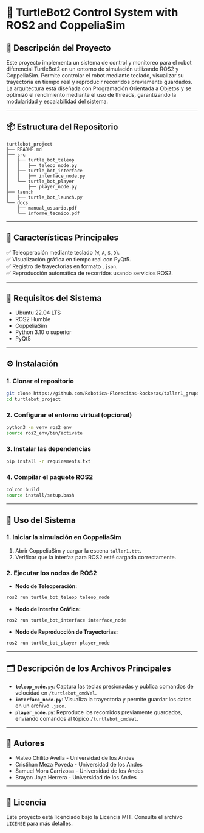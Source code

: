 # 🚀 **TurtleBot2 Control System with ROS2 and CoppeliaSim**

## 📝 **Descripción del Proyecto**  
Este proyecto implementa un sistema de control y monitoreo para el robot diferencial TurtleBot2 en un entorno de simulación utilizando ROS2 y CoppeliaSim. Permite controlar el robot mediante teclado, visualizar su trayectoria en tiempo real y reproducir recorridos previamente guardados. La arquitectura está diseñada con Programación Orientada a Objetos y se optimizó el rendimiento mediante el uso de threads, garantizando la modularidad y escalabilidad del sistema.

---

## 📦 **Estructura del Repositorio**  
```plaintext
turtlebot_project
├── README.md
├── src
│   ├── turtle_bot_teleop
│   │   ├── teleop_node.py
│   ├── turtle_bot_interface
│   │   ├── interface_node.py
│   └── turtle_bot_player
│       ├── player_node.py
├── launch
│   ├── turtle_bot_launch.py
└── docs
    ├── manual_usuario.pdf
    └── informe_tecnico.pdf
```

---

## 🧩 **Características Principales**  
✅ Teleoperación mediante teclado (`W`, `A`, `S`, `D`).  
✅ Visualización gráfica en tiempo real con PyQt5.  
✅ Registro de trayectorias en formato `.json`.  
✅ Reproducción automática de recorridos usando servicios ROS2.  

---

## 💾 **Requisitos del Sistema**  
- Ubuntu 22.04 LTS  
- ROS2 Humble  
- CoppeliaSim  
- Python 3.10 o superior  
- PyQt5  

---

## ⚙️ **Instalación**  

### 1. Clonar el repositorio  
```bash
git clone https://github.com/Robotica-Florecitas-Rockeras/taller1_grupo_4.git
cd turtlebot_project
```

### 2. Configurar el entorno virtual (opcional)  
```bash
python3 -m venv ros2_env
source ros2_env/bin/activate
```

### 3. Instalar las dependencias  
```bash
pip install -r requirements.txt
```

### 4. Compilar el paquete ROS2  
```bash
colcon build
source install/setup.bash
```

---

## 🚀 **Uso del Sistema**  

### **1. Iniciar la simulación en CoppeliaSim**  
1. Abrir CoppeliaSim y cargar la escena `taller1.ttt`.  
2. Verificar que la interfaz para ROS2 esté cargada correctamente.  

### **2. Ejecutar los nodos de ROS2**  
- **Nodo de Teleoperación:**  
```bash
ros2 run turtle_bot_teleop teleop_node
```

- **Nodo de Interfaz Gráfica:**  
```bash
ros2 run turtle_bot_interface interface_node
```

- **Nodo de Reproducción de Trayectorias:**  
```bash
ros2 run turtle_bot_player player_node
```

---

## 🗂️ **Descripción de los Archivos Principales**  
- **`teleop_node.py`**: Captura las teclas presionadas y publica comandos de velocidad en `/turtlebot_cmdVel`.  
- **`interface_node.py`**: Visualiza la trayectoria y permite guardar los datos en un archivo `.json`.  
- **`player_node.py`**: Reproduce los recorridos previamente guardados, enviando comandos al tópico `/turtlebot_cmdVel`.  

---

## 🤝 **Autores**  
- Mateo Chilito Avella - Universidad de los Andes  
- Cristihan Meza Poveda - Universidad de los Andes  
- Samuel Mora Carrizosa - Universidad de los Andes  
- Brayan Joya Herrera - Universidad de los Andes  

---

## 📝 **Licencia**  
Este proyecto está licenciado bajo la Licencia MIT. Consulte el archivo `LICENSE` para más detalles.  

